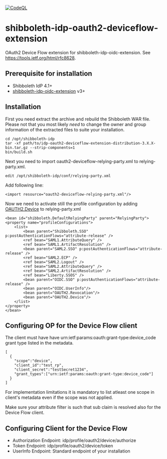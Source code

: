 [![CodeQL](https://github.com/CSCfi/shibboleth-idp-oauth2-deviceflow-extension/actions/workflows/codeql-analysis.yml/badge.svg)](https://github.com/CSCfi/shibboleth-idp-oauth2-deviceflow-extension/actions/workflows/codeql-analysis.yml)

# shibboleth-idp-oauth2-deviceflow-extension
OAuth2 Device Flow extension for shibboleth-idp-oidc-extension. See https://tools.ietf.org/html/rfc8628.

## Prerequisite for installation
- Shibboleth IdP 4.1+
- [shibboleth-idp-oidc-extension](https://github.com/CSCfi/shibboleth-idp-oidc-extension/wiki) v3+

## Installation
First you need extract the archive and rebuild the Shibboleth WAR file. Please not that you most likely *need* to change the owner and group information of the extracted files to suite your installation.

    cd /opt/shibboleth-idp
    tar -xf path/to/idp-oauth2-deviceflow-extension-distribution-3.X.X-bin.tar.gz --strip-components=1
    bin/build.sh

Next you need to import oauth2-deviceflow-relying-party.xml to relying-party.xml.

    edit /opt/shibboleth-idp/conf/relying-party.xml

Add following line:

    <import resource="oauth2-deviceflow-relying-party.xml"/>
    
Now we need to activate still the profile configuration by adding [OAUTH2.Device](https://github.com/CSCfi/shibboleth-idp-oauth2-deviceflow-extension/wiki/ProfileConfiguration) to relying-party.xml
    
    <bean id="shibboleth.DefaultRelyingParty" parent="RelyingParty">
    <property name="profileConfigurations">
        <list>
            <bean parent="Shibboleth.SSO" p:postAuthenticationFlows="attribute-release" />
            <ref bean="SAML1.AttributeQuery" />
            <ref bean="SAML1.ArtifactResolution" />
            <bean parent="SAML2.SSO" p:postAuthenticationFlows="attribute-release" />
            <ref bean="SAML2.ECP" />
            <ref bean="SAML2.Logout" />
            <ref bean="SAML2.AttributeQuery" />
            <ref bean="SAML2.ArtifactResolution" />
            <ref bean="Liberty.SSOS" />
            <bean parent="OIDC.SSO" p:postAuthenticationFlows="attribute-release" />
            <bean parent="OIDC.UserInfo"/>
            <bean parent="OAUTH2.Revocation"/>
            <bean parent="OAUTH2.Device"/>
        </list>
    </property>
    </bean>

## Configuring OP for the Device Flow client
The client must have have urn:ietf:params:oauth:grant-type:device_code grant type listed in the metadata.

    [
      {
        "scope":"device",
        "client_id":"test_rp",
        "client_secret":"testSecret1234",
        "grant_types":["urn:ietf:params:oauth:grant-type:device_code"]
      }
    ]
 For implementation limitations it is mandatory to list atleast one scope in client's metadata even if the scope was not applied. 

Make sure your attribute filter is such that sub claim is resolved also for the Device Flow client. 

## Configuring Client for the Device Flow

* Authorization Endpoint: idp/profile/oauth2/device/authorize
* Token Endpoint: idp/profile/oauth2/device/token
* UserInfo Endpoint: Standard endpoint of your installation
